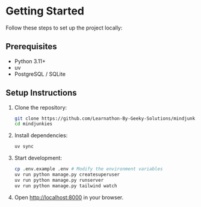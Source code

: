 # Getting Started

Follow these steps to set up the project locally:

## Prerequisites
- Python 3.11+
- uv
- PostgreSQL / SQLite

## Setup Instructions
1. Clone the repository:
    ```sh
    git clone https://github.com/Learnathon-By-Geeky-Solutions/mindjunkies
    cd mindjunkies
    ```
2. Install dependencies:
    ```sh
    uv sync
    ```
3. Start development:
    ```sh
    cp .env.example .env # Modify the environment variables
    uv run python manage.py createsuperuser
    uv run python manage.py runserver
    uv run python manage.py tailwind watch
    ```
4. Open [http://localhost:8000](http://localhost:8000) in your browser.

